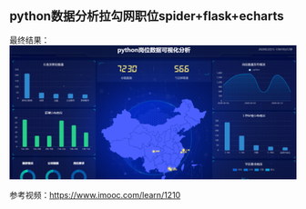 ## python数据分析拉勾网职位spider+flask+echarts

最终结果：
![](https://github.com/Ccxcui/DataAnalysisLagouWeb/raw/master/%E6%8D%95%E8%8E%B7.PNG)

参考视频：https://www.imooc.com/learn/1210
